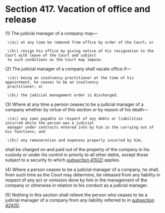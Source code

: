 # Section 417. Vacation of office and release

\(1\) The judicial manager of a company may—

     \(a\) at any time be removed from office by order of the Court; or

     \(b\) resign his office by giving notice of his resignation to the Court with leave of the Court and subject  
     to such conditions as the Court may impose.

\(2\) The judicial manager of a company shall vacate office if—

     \(a\) being an insolvency practitioner at the time of his appointment, he ceases to be an insolvency  
     practitioner; or

     \(b\) the judicial management order is discharged.

\(3\) Where at any time a person ceases to be a judicial manager of a company whether by virtue of this section or by reason of his death—

     \(a\) any sums payable in respect of any debts or liabilities incurred while the person was a judicial  
     manager under contracts entered into by him in the carrying out of his functions; and

     \(b\) any remuneration and expenses properly incurred by him,

shall be charged on and paid out of the property of the company in his custody or under his control in priority to all other debts, except those subject to a security to which [_subsection 415\(2\)_](section-415.-power-to-deal-with-charged-property-etc..md) applies.

\(4\) Where a person ceases to be a judicial manager of a company, he shall, from such time as the Court may determine, be released from any liability in respect of any act or omission done by him in the management of the company or otherwise in relation to his conduct as a judicial manager.

\(5\) Nothing in this section shall relieve the person who ceases to be a judicial manager of a company from any liability referred to in [_subsection 424\(5\)_](section-424.-duty-to-apply-for-discharge-of-judicial-management-order.md).

